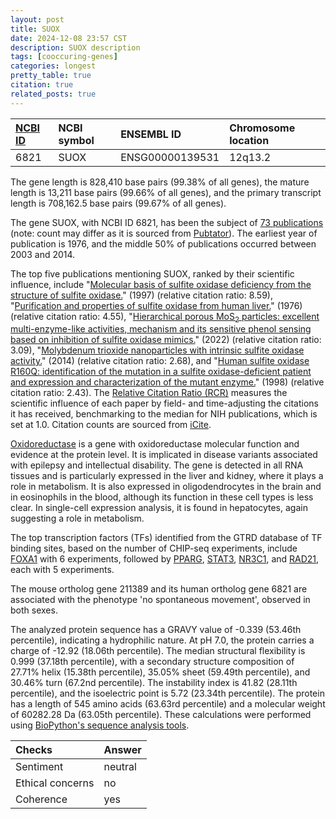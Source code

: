 ```yaml
---
layout: post
title: SUOX
date: 2024-12-08 23:57 CST
description: SUOX description
tags: [cooccuring-genes]
categories: longest
pretty_table: true
citation: true
related_posts: true
---
```




| [NCBI ID](https://www.ncbi.nlm.nih.gov/gene/6821) | NCBI symbol | ENSEMBL ID | Chromosome location |
| :-------- | :------- | :-------- | :------- |
| 6821  | SUOX | ENSG00000139531 | 12q13.2 |



The gene length is 828,410 base pairs (99.38% of all genes), the mature length is 13,211 base pairs (99.66% of all genes), and the primary transcript length is 708,162.5 base pairs (99.67% of all genes).


The gene SUOX, with NCBI ID 6821, has been the subject of [73 publications](https://pubmed.ncbi.nlm.nih.gov/?term=%22SUOX%22) (note: count may differ as it is sourced from [Pubtator](https://academic.oup.com/nar/article/47/W1/W587/5494727)). The earliest year of publication is 1976, and the middle 50% of publications occurred between 2003 and 2014.


The top five publications mentioning SUOX, ranked by their scientific influence, include "[Molecular basis of sulfite oxidase deficiency from the structure of sulfite oxidase.](https://pubmed.ncbi.nlm.nih.gov/9428520)" (1997) (relative citation ratio: 8.59), "[Purification and properties of sulfite oxidase from human liver.](https://pubmed.ncbi.nlm.nih.gov/956383)" (1976) (relative citation ratio: 4.55), "[Hierarchical porous MoS<sub>2</sub> particles: excellent multi-enzyme-like activities, mechanism and its sensitive phenol sensing based on inhibition of sulfite oxidase mimics.](https://pubmed.ncbi.nlm.nih.gov/34915296)" (2022) (relative citation ratio: 3.09), "[Molybdenum trioxide nanoparticles with intrinsic sulfite oxidase activity.](https://pubmed.ncbi.nlm.nih.gov/24702461)" (2014) (relative citation ratio: 2.68), and "[Human sulfite oxidase R160Q: identification of the mutation in a sulfite oxidase-deficient patient and expression and characterization of the mutant enzyme.](https://pubmed.ncbi.nlm.nih.gov/9600976)" (1998) (relative citation ratio: 2.43). The [Relative Citation Ratio (RCR)](https://journals.plos.org/plosbiology/article?id=10.1371/journal.pbio.1002541) measures the scientific influence of each paper by field- and time-adjusting the citations it has received, benchmarking to the median for NIH publications, which is set at 1.0. Citation counts are sourced from [iCite](https://icite.od.nih.gov).


[Oxidoreductase](https://www.proteinatlas.org/[Ensembl]-[Gene]) is a gene with oxidoreductase molecular function and evidence at the protein level. It is implicated in disease variants associated with epilepsy and intellectual disability. The gene is detected in all RNA tissues and is particularly expressed in the liver and kidney, where it plays a role in metabolism. It is also expressed in oligodendrocytes in the brain and in eosinophils in the blood, although its function in these cell types is less clear. In single-cell expression analysis, it is found in hepatocytes, again suggesting a role in metabolism.


The top transcription factors (TFs) identified from the GTRD database of TF binding sites, based on the number of CHIP-seq experiments, include [FOXA1](https://www.ncbi.nlm.nih.gov/gene/3169) with 6 experiments, followed by [PPARG](https://www.ncbi.nlm.nih.gov/gene/5468), [STAT3](https://www.ncbi.nlm.nih.gov/gene/6774), [NR3C1](https://www.ncbi.nlm.nih.gov/gene/2908), and [RAD21](https://www.ncbi.nlm.nih.gov/gene/5885), each with 5 experiments.








The mouse ortholog gene 211389 and its human ortholog gene 6821 are associated with the phenotype 'no spontaneous movement', observed in both sexes.


The analyzed protein sequence has a GRAVY value of -0.339 (53.46th percentile), indicating a hydrophilic nature. At pH 7.0, the protein carries a charge of -12.92 (18.06th percentile). The median structural flexibility is 0.999 (37.18th percentile), with a secondary structure composition of 27.71% helix (15.38th percentile), 35.05% sheet (59.49th percentile), and 30.46% turn (67.2nd percentile). The instability index is 41.82 (28.11th percentile), and the isoelectric point is 5.72 (23.34th percentile). The protein has a length of 545 amino acids (63.63rd percentile) and a molecular weight of 60282.28 Da (63.05th percentile). These calculations were performed using [BioPython's sequence analysis tools](https://biopython.org/docs/1.75/api/Bio.SeqUtils.ProtParam.html).



| Checks    | Answer |
| :-------- | :------- |
| Sentiment  | neutral   |
| Ethical concerns | no     |
| Coherence    | yes    |